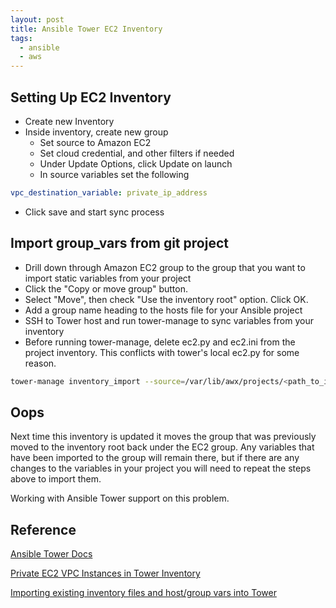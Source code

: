 ```yaml
---
layout: post
title: Ansible Tower EC2 Inventory
tags:
  - ansible
  - aws
---
```



Setting Up EC2 Inventory
--------------------------

* Create new Inventory
* Inside inventory, create new group
  * Set source to Amazon EC2
  * Set cloud credential, and other filters if needed
  * Under Update Options, click Update on launch
  * In source variables set the following

```yaml
vpc_destination_variable: private_ip_address
```

* Click save and start sync process

Import group_vars from git project
----------------------------------
* Drill down through Amazon EC2 group to the group that you want to import static variables from your project
* Click the "Copy or move group" button.
* Select "Move", then check "Use the inventory root" option.  Click OK.
* Add a group name heading to the hosts file for your Ansible project
* SSH to Tower host and run tower-manage to sync variables from your inventory
* Before running tower-manage, delete ec2.py and ec2.ini from the project inventory. This conflicts with tower's local ec2.py for some reason.

```bash
tower-manage inventory_import --source=/var/lib/awx/projects/<path_to_inventory> --inventory-name="<Tower_Inventory_Name>"
```

Oops
----
Next time this inventory is updated it moves the group that was previously moved to the inventory root back under the EC2 group.  Any variables that have been imported to the group will remain there, but if there are any changes to the variables in your project you will need to repeat the steps above to import them.

Working with Ansible Tower support on this problem.

Reference
---------
[Ansible Tower Docs](http://docs.ansible.com/ansible-tower/)

[Private EC2 VPC Instances in Tower Inventory](https://support.ansible.com/hc/en-us/articles/201958007-Private-EC2-VPC-Instances-in-Tower-Inventory)

[Importing existing inventory files and host/group vars into Tower](https://support.ansible.com/hc/en-us/articles/201958047-Importing-existing-inventory-files-and-host-group-vars-into-Tower)
